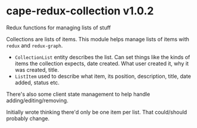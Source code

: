 # cape-redux-collection v1.0.2

Redux functions for managing lists of stuff

Collections are lists of items. This module helps manage lists of items with `redux` and `redux-graph`.

* `CollectionList` entity describes the list. Can set things like the kinds of items the collection expects, date created. What user created it, why it was created, title.
* `ListItem` used to describe what item, its position, description, title, date added, status etc.

There's also some client state management to help handle adding/editing/removing.

Initially wrote thinking there'd only be one item per list. That could/should probably change.
